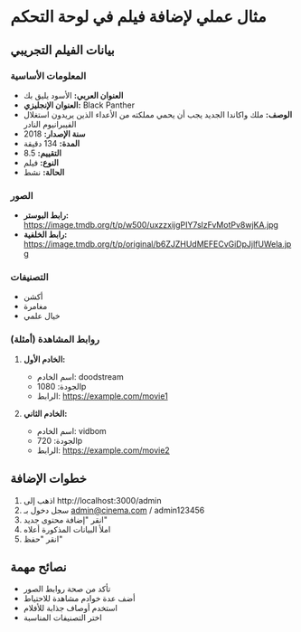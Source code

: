 # مثال عملي لإضافة فيلم في لوحة التحكم

## بيانات الفيلم التجريبي

### المعلومات الأساسية
- **العنوان العربي:** الأسود يليق بك
- **العنوان الإنجليزي:** Black Panther
- **الوصف:** ملك واكاندا الجديد يجب أن يحمي مملكته من الأعداء الذين يريدون استغلال الفيبرانيوم النادر
- **سنة الإصدار:** 2018
- **المدة:** 134 دقيقة
- **التقييم:** 8.5
- **النوع:** فيلم
- **الحالة:** نشط

### الصور
- **رابط البوستر:** https://image.tmdb.org/t/p/w500/uxzzxijgPIY7slzFvMotPv8wjKA.jpg
- **رابط الخلفية:** https://image.tmdb.org/t/p/original/b6ZJZHUdMEFECvGiDpJjlfUWela.jpg

### التصنيفات
- أكشن
- مغامرة
- خيال علمي

### روابط المشاهدة (أمثلة)
1. **الخادم الأول:**
   - اسم الخادم: doodstream
   - الجودة: 1080p
   - الرابط: https://example.com/movie1
   
2. **الخادم الثاني:**
   - اسم الخادم: vidbom
   - الجودة: 720p
   - الرابط: https://example.com/movie2

## خطوات الإضافة
1. اذهب إلى http://localhost:3000/admin
2. سجل دخول بـ admin@cinema.com / admin123456
3. انقر "إضافة محتوى جديد"
4. املأ البيانات المذكورة أعلاه
5. انقر "حفظ"

## نصائح مهمة
- تأكد من صحة روابط الصور
- أضف عدة خوادم مشاهدة للاحتياط
- استخدم أوصاف جذابة للأفلام
- اختر التصنيفات المناسبة